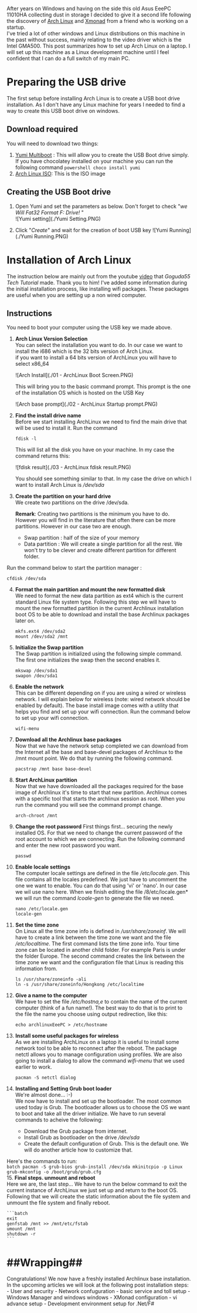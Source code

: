 After years on Windows and having on the side this old Asus EeePC 11010HA collecting dust in storage I decided to give it a second life following the discovery of [Arch Linux](https://www.archlinux.org) and [Xmonad](http://xmonad.org/) from a friend who is working on a startup.  
I've tried a lot of other windows and Linux distributions on this machine in the past without success, mainly relating to the video driver which is the Intel GMA500.  This post summarizes how to set up Arch Linux on a laptop.
I will set up this machine as a Linux development machine until I feel confident that I can do a full switch of my main PC.

Preparing the USB drive
===
The first setup before installing Arch Linux is to create a USB boot drive installation. As I don't have any Linux machine for years I needed to find a way to create this USB boot drive on windows.

Download required
---
You will need to download two things:
1. [Yumi Multiboot](http://www.pendrivelinux.com/yumi-multiboot-usb-creator/) : This will allow you to create the USB Boot drive simply. If you have chocolatey installed on your machine you can run the following command ```powershell
choco install yumi```
2. [Arch Linux ISO](https://www.archlinux.org/download/): This is the ISO image

Creating the USB Boot drive
---
1. Open Yumi and set the parameters as below. Don't forget to check "*we Will Fat32 Format F: Drive!* "  
   ![Yumi setting](./Yumi Setting.PNG)  

2. Click "*Create*" and wait for the creation of boot USB key
   ![Yumi Running](./Yumi Running.PNG)

Installation of Arch Linux
===
The instruction below are mainly out from the youtube [video](https://www.youtube.com/watch?v=Wqh9AQt3nho) that *Goguda55 Tech Tutorial* made. Thank you to him!
I've added some information during the initial installation process, like installing wifi packages. These packages are useful when you are setting up a non wired computer.

Instructions
--

You need to boot your computer using the USB key we made above.

1. **Arch Linux Version Selection**  
   You can select the installation you want to do. In our case we want to install the i686 which is the 32 bits version of Arch Linux.  
   if you want to install a 64 bits version of ArchLinux you will have to select x86_64

   ![Arch Install](./01 - ArchLinux Boot Screen.PNG)  

   This will bring you to the basic command prompt. This prompt is the one of the installation OS which is hosted on the USB Key

   ![Arch base prompt](./02 - ArchLinux Startup prompt.PNG)  

2. **Find the install drive name**  
 Before we start installing ArchLinux we need to find the main drive that will be used to install it.
   Run the command  
   ```batch
   fdisk -l
   ```  
   This will list all the disk you have on your machine. In my case the command returns this: 

   ![fdisk result](./03 - ArchLinux fdisk result.PNG)

     You should see something similar to that. In my case the drive on which I want to install Arch Linux is */dev/sda*

3. **Create the partition on your hard drive**  
   We create two partitions on the drive /dev/sda.

   **Remark**: Creating two partitions is the minimum you have to do. However you will find in the literature that often there can be more partitions. However in our case two are enough.

    * Swap partition : half of the size of your memory
    * Data partition : We will create a single partition for all the rest. We won't try to be clever and create different partition for different folder.  

 Run the command below to start the partition manager :  
   ```batch
   cfdisk /dev/sda
   ```  
4. **Format the main partition and mount the new formatted disk**   
 We need to format the new data partition as ext4 which is the current standard Linux file system type. Following this step we will have to mount the new formatted partition in the current Archlinux installation boot OS to be able to download and install the base Archlinux packages later on.  
    
    ```batch
    mkfs.ext4 /dev/sda2
    mount /dev/sda2 /mnt
    ```  
5. **Initialize  the Swap partition**  
  The Swap partition is initialized using the following simple command. The first one initializes the swap then the second enables it.  
    
    ```batch
    mkswap /dev/sda1
    swapon /dev/sda1
    ```  
6. **Enable the network**  
  This can be different depending on if you are using a wired or wireless network. I will explain below for wireless (note: wired network should be enabled by default). The base install image comes with a utility that helps you find and set up your wifi connection. Run the command below to set up your wifi connection.    
    
    ```batch
    wifi-menu
    ```  
7. **Download all the Archlinux base packages**  
  Now that we have the network setup completed we can download from the Internet all the base and base-devel packages of Archlinux to the /mnt mount point. We do that by running the following command.  
    
    ```batch
    pacstrap /mnt base base-devel
    ```  
8. **Start ArchLinux partition**  
  Now that we have downloaded all the packages required for the base image of Archlinux it's time to start that new partition. Archlinux comes with a specific tool that starts the archlinux session as root. When you run the command you will see the command prompt change.  
    
    ```batch
    arch-chroot /mnt
    ```  
9. **Change the root password**
  First things first... securing the newly installed OS. For that we need to change the current password of the root account to which we are connecting. Run the following command and enter the new root password you want.  
    
    ```batch
    passwd
    ```  
10. **Enable locale settings**  
  The computer locale settings are defined in the file  */etc/locale.gen*. This file contains all the locales predefined. We just have to uncomment the one we want to enable.  You can do that using 'vi' or 'nano'. In our case we wil use nano here. When we finish editing the file /8/etc/locale.gen* we will run the command *lcoale-gen* to generate the file we need.  
    
    ```batch
    nano /etc/locale.gen
    locale-gen
    ```  
11. **Set the time zone**  
  On Linux all the time zone info is defined in */usr/share/zoneinf*. We will have to create a link between the time zone we want and the file */etc/localtime*. The first command lists the time zone info. Your time zone can be located in another child folder. For example Paris is under the folder Europe. The second command creates the link between the time zone we want and the configuration file that Linux is reading this information from.  
    
    ```batch
    ls /usr/share/zoneinfo -ali
    ln -s /usr/share/zoneinfo/Hongkong /etc/localtime
    ```  
12. **Give a name to the computer**  
  We have to set the file */etc/hostna,e* to contain the name of the current computer (think of a fun name!). The best way to do that is to print to the file the name you choose using output redirection, like this:  
    
    ```batch
    echo archlinuxEeePC > /etc/hostname
    ```  
13. **Install some useful packages for wireless**  
  As we are installing ArchLinux on a laptop it is useful to install some  network tool to be able to reconnect after the reboot. The package netctl allows you to manage configuration using profiles. We are also going to install a dialog to allow the command *wifi-menu* that we used earlier to work.  
    
    ```batch
    pacman -S netctl dialog
    ```  
14. **Installing and Setting Grub boot loader**  
  We're almost done...  :-)  
  We now have to install and set up the bootloader. The most common used today is Grub. The bootloader allows us to choose the OS we want to boot and take all the driver initialize. We have to run several commands to acheive the following:
      - Download the Grub package from internet.
      - Install Grub as bootloader on the drive */dev/sda*
      - Create the default configuration of Grub. This is the default one. We will do another article how to customize that.  
  
  Here's the commands to run:    
    ```batch
    pacman -S grub-bios
    grub-install /dev/sda
    mkinitcpio -p Linux
    grub-mkconfig -o /boot/grub/grub.cfg
    ```  
15. **Final steps. unmount and reboot**  
  Here we are, the last step... We have to run the below command to exit the current instance of ArchLinux we just set up and return to the boot OS. Following that we will create the static information about the file system and unmount the file system and finally reboot.  
    
    ```batch
    exit
    genfstab /mnt >> /mnt/etc/fstab
    umount /mnt
    shutdown -r
    ```  

##Wrapping##
=======
Congratulations! We now have a freshly installed Archlinux base installation. In the upcoming articles we will look at the following post installation steps:
    - User and security
    - Network confuguration
    - basic service and toll setup
    - Windows Manager and windows windows
    - XMonad configuration
    - vi advance setup
    - Development environment setup for .Net/F#